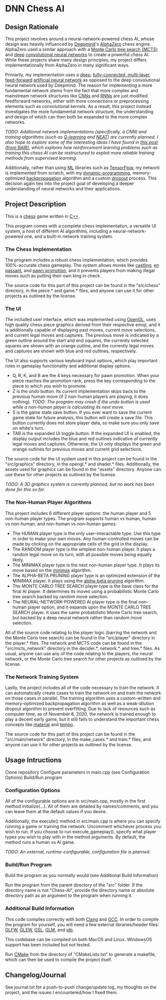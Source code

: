 # DNN Chess AI

## Design Rationale
This project revolves around a neural-network-powered chess AI, whose design was heavily influenced by [Deepmind](https://en.wikipedia.org/wiki/DeepMind)'s [AlphaZero](https://en.wikipedia.org/wiki/AlphaZero) chess engine. AlphaZero used a similar approach with a [Monte Carlo tree search (MCTS)](https://en.wikipedia.org/wiki/Monte_Carlo_tree_search) and [deep](https://en.wikipedia.org/wiki/Deep_learning#Deep_neural_networks) [convolutional neural networks](https://en.wikipedia.org/wiki/Convolutional_neural_network) to create a powerful chess AI. While these projects share many design principles, my project differs implementationally from AlphaZero in many significant ways.

Primarily, my implementation uses a [deep](https://en.wikipedia.org/wiki/Deep_learning#Deep_neural_networks), [fully-connected, multi-layer](https://en.wikipedia.org/wiki/Multilayer_perceptron), [feed-forward](https://en.wikipedia.org/wiki/Feedforward_neural_network) [artificial neural network](https://en.wikipedia.org/wiki/Artificial_neural_network) as opposed to the deep convolutional neural network used by Deepmind. The reason for implementing a more fundamental network stems from the fact that more complex and mainstream network structures like [CNNs](https://en.wikipedia.org/wiki/Convolutional_neural_network) and [RNNs](https://en.wikipedia.org/wiki/Recurrent_neural_network) are just modified feedforward networks, either with more connections or preprocessing elements such as convolutional kernels. As a result, this project instead investigates the more fundamental network structure, the understanding and design of which can then both be expanded to the more complex networks.

*TODO: Additional network implementations (specifically, a CNN) and training algorithms (such as [Q-learning](https://en.wikipedia.org/wiki/Q-learning) and [NEAT](https://en.wikipedia.org/wiki/Neuroevolution_of_augmenting_topologies)) are currently planned. I also hope to explore some of the interesting ideas I have found in [this post (from BAIR)](https://bair.berkeley.edu/blog/2020/10/13/supervised-rl/), which explores how reinforcement learning problems such as training this chess AI can be restructured to exploit more reliable training methods from supervised learning.*

Additionally, rather than using [ML](https://en.wikipedia.org/wiki/Machine_learning) libraries such as [TensorFlow](https://www.tensorflow.org/), my network is implemented from scratch, with my [dynamic-programming](https://en.wikipedia.org/wiki/Dynamic_programming), memory-optimized [backpropagation](https://en.wikipedia.org/wiki/Backpropagation) algorithm and a custom [dropout](https://en.wikipedia.org/wiki/Dilution_(neural_networks)) process. This decision again ties into the project goal of developing a deeper understanding of neural networks and their applications.

## Project Description
This is a [chess](https://en.wikipedia.org/wiki/Chess) game written in [C++](https://en.wikipedia.org/wiki/C%2B%2B). 

This program comes with a complete chess implementation, a versatile UI system, a host of different AI algorithms, including a neural-network-powered one, and a built-in network training system.

### The Chess Implementation
The program includes a robust chess implementation, which provides 100%-accurate chess gameplay. The system allows moves like [castling](https://en.wikipedia.org/wiki/Castling), [en passant](https://en.wikipedia.org/wiki/En_passant), and [pawn promotion](https://en.wikipedia.org/wiki/Promotion_(chess)), and it prevents players from making illegal moves such as putting their own king in check.

The source code for this part of this project can be found in the "src/chess" directory, in the piece.\* and game.\* files, and anyone can use it for other projects as outlined by the license.

### The UI
The included user interface, which was implemented using [OpenGL](https://www.opengl.org), uses high quality chess piece graphics derived from their respective emoji, and it is additionally capable of displaying past moves, current move selections, and current legal moves and captures. The previous move is indicated by a green outline around the start and end squares, the currently selected squares are shown with an orange outline, and the currently legal moves and captures are shown with blue and red outlines, respectively.

The UI also supports various keyboard input options, which play important roles in gameplay functionality and additional display options.
- Q, R, K, and B are the 4 keys necessary for pawn promotion. When your piece reaches the promotion rank, press the key corresponding to the piece to which you wish to promote.
- Z is the undo button. Its current implementation skips back to the previous human move (if 2 non-human players are playing, it does nothing). *TODO: The program may crash if the undo button is used while a non-human player is calculating its next move.*
- S is the game state save button. If you ever want to save the current game state for future analysis, this button will create a save file. This button currently does not store player data, so make sure you only save on white's turn.
- TAB is the expanded UI toggle button. If the expanded UI is enabled, the display output includes the blue and red outlines indicative of currently legal moves and captures. Otherwise, the UI only displays the green and orange outlines for previous moves and current grid selections.

The source code for the UI system used in this project can be found in the "src/graphics" directory, in the opengl.\* and shader.\* files. Additionally, the assets used for graphics can be found in the "assets" directory. Anyone can use these for other projects as outlined by the license.

*TODO: A 3D graphics system is currently planned, but no work has been done for this so far.*

### The Non-Human Player Algorithms
This project includes 6 different player options: the human player and 5 non-human player types. The program supports human vs human, human vs non-human, and non-human vs non-human games.
- The HUMAN player type is the only user-interactable type. Use this type in order to make your own moves. Any human-controlled moves can be made by clicking on the appropriate cells of the grid in the display.
- The RANDOM player type is the simplest non-human player. It plays a random legal move on its turn, with all possible moves being equally likely.
- The MINIMAX player type is the next non-human player type. It plays its move based on the [minimax](https://en.wikipedia.org/wiki/Minimax) algorithm.
- The ALPHA-BETA PRUNING player type is an optimized extension of the MINIMAX player. It plays using the [alpha-beta pruning](https://en.wikipedia.org/wiki/Alpha%E2%80%93beta_pruning) algorithm.
- The MONTE CARLO TREE SEARCH player type is the base class for the final AI player. It determines its moves using a probabilistic Monte Carlo tree search backed by random move selection.
- The NEURAL-NETWORK-POWERED AI player type is the final non-human player option, and it expands upon the MONTE CARLO TREE SEARCH player. It uses the same probabilistic Monte Carlo tree search, but backed by a deep neural network rather than random move selection.

All of the source code relating to the player logic (barring the network and the Monte Carlo tree search) can be found in the "src/player" directory in the player.\* files. The network and MCTS code can be found in the "src/mcts_network" directory in the decider.\*, network.\*, and tree.\* files. As usual, anyone can use any of the code relating to the players, the neural network, or the Monte Carlo tree search for other projects as outlined by the license.

### The Network Training System
Lastly, the project includes all of the code necessary to train the network. It can automatically create cases to train the network on and train the network on those cases in parallel. The training algorithm uses a custom-written and memory-optimized backpropagation algorithm as well as a weak-dilution dropout algorithm to prevent overfitting. Due to lack of resources such as computer time, as of November 8, 2020, the network is trained enough to play a decent early game, but it still fails to understand the important chess concepts like [material](https://en.wikipedia.org/wiki/Glossary_of_chess#material) and [tempo](https://en.wikipedia.org/wiki/Tempo_(chess)).

The source code for this part of this project can be found in the "src/main/network" directory, in the make_cases.\* and train.\* files, and anyone can use it for other projects as outlined by the license.

## Usage Intructions
Clone repository
Configure parameters in main.cpp (see Configuration Options)
Build/Run program

### Configuration Options
All of the configurable options are in src/main.cpp, mostly in the first method initialize(...). All of them are detailed by names/comments, and you can leave them at the default values if you desire.

Additionally, the execute() method in src/main.cpp is where you can specify running a game or training the network. Uncomment whichever process you wish to run.
If you choose to run execute_gameplay(), specify what player types you wish to play with in the method arguments. By default, the method runs a human vs AI game.

*TODO: An external, runtime-configurable, configuration file is planned.*

### Build/Run Program
Build the program as you normally would (see Additional Build Information)

Run the program from the parent directory of the "src" folder.
If the directory name is not "Chess-AI", provide the directory name or absolute directory path as an argument to the program when running it.

### Additional Build Information
This code compiles correctly with both [Clang](https://clang.llvm.org/) and [GCC](https://gcc.gnu.org/). In order to compile the program for yourself, you will need a few external libraries/header files: [GLFW](https://www.glfw.org/), [GLEW](http://glew.sourceforge.net/), [GSL](https://www.gnu.org/software/gsl/), [GLM](https://glm.g-truc.net/0.9.9/index.html), and [stb](https://github.com/nothings/stb).

This codebase can be compiled on both MacOS and Linux. WindowsOS support has been included but not tested.

Run [CMake](https://cmake.org/) from the directory of "CMakeLists.txt" to generate a makefile, which can then be used to compile the project itself.

## Changelog/Journal
See journal.txt for a push-to-push change/update log, my thoughts on the project, and the issues I encountered/how I fixed them.
